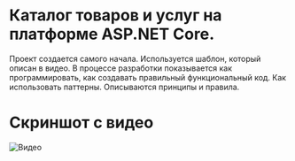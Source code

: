 # Каталог товаров и услуг на платформе ASP.NET Core.
Проект создается самого начала. Используется шаблон, который описан в видео. В процессе разработки показывается как программировать, как создавать правильный функциональный код. Как использовать паттерны. Описываются принципы и правила.

# Скриншот с видео
![Видео](https://github.com/Calabonga/Calabonga.Catalog/blob/master/Presentation/Calabonga.Catalog.png)
